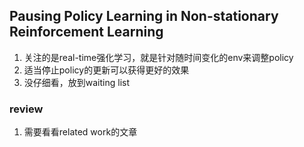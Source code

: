 ## Pausing Policy Learning in Non-stationary Reinforcement Learning
1. 关注的是real-time强化学习，就是针对随时间变化的env来调整policy
2. 适当停止policy的更新可以获得更好的效果
3. 没仔细看，放到waiting list


### review
1. 需要看看related work的文章